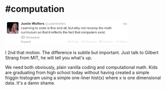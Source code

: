 # #computation

![](Screenshotfrom2013-12-10101039.png)

I 2nd that motion. The difference is subtle but important. Just talk to Gilbert Strang from MIT, he will tell you what's up.

We need both obviously, plain vanilla coding and computational math. Kids are graduating from high school today without having created a simple friggin histogram using a simple one-liner hist(x) where x is one dimensional data. It's a damn shame.

